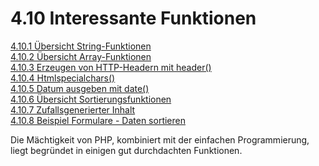 # 4.10 Interessante Funktionen

[4.10.1 Übersicht String-Funktionen](4.10.1UebersichtStringFunktionen.md)<br>
[4.10.2 Übersicht Array-Funktionen](4.10.2UebersichtArrayFunktionen.md)<br>
[4.10.3 Erzeugen von HTTP-Headern mit header()](4.10.3ErzeugenVonHTTPHeadernMitHeader.md)<br>
[4.10.4 Htmlspecialchars()](4.10.4Htmlspecialchars.md)<br>
[4.10.5 Datum ausgeben mit date()](4.10.5DatumAusgebenMitDate.md)<br>
[4.10.6 Übersicht Sortierungsfunktionen](4.10.6UebersichtSortierungsfunktionen.md)<br>
[4.10.7 Zufallsgenerierter Inhalt](4.10.7ZufallsgenerierterInhalt.md)<br>
[4.10.8 Beispiel Formulare - Daten sortieren](4.10.8BeispielFormulareDatenSortieren.md)

Die Mächtigkeit von PHP, kombiniert mit der einfachen Programmierung, liegt begründet in einigen gut durchdachten Funktionen.
